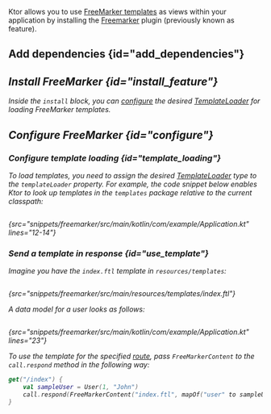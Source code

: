 [//]: # (title: FreeMarker)
[freemarker_template_loading]: https://freemarker.apache.org/docs/pgui_config_templateloading.html

<microformat>
<var name="example_name" value="freemarker"/>
<include src="lib.xml" include-id="download_example"/>
</microformat>

Ktor allows you to use [FreeMarker templates](https://freemarker.apache.org/) as views within your application by installing the [Freemarker](https://api.ktor.io/ktor-features/ktor-freemarker/ktor-freemarker/io.ktor.freemarker/-free-marker/index.html) plugin (previously known as feature).


## Add dependencies {id="add_dependencies"}
<var name="feature_name" value="FreeMarker"/>
<var name="artifact_name" value="ktor-freemarker"/>
<include src="lib.xml" include-id="add_ktor_artifact_intro"/>
<include src="lib.xml" include-id="add_ktor_artifact"/>

## Install FreeMarker {id="install_feature"}

<var name="feature_name" value="FreeMarker"/>
<include src="lib.xml" include-id="install_feature"/>

Inside the `install` block, you can [configure](#configure) the desired [TemplateLoader][freemarker_template_loading] for loading FreeMarker templates.


## Configure FreeMarker {id="configure"}
### Configure template loading {id="template_loading"}
To load templates, you need to assign the desired [TemplateLoader][freemarker_template_loading] type to the `templateLoader` property. For example, the code snippet below enables Ktor to look up templates in the `templates` package relative to the current classpath:
```kotlin
```
{src="snippets/freemarker/src/main/kotlin/com/example/Application.kt" lines="12-14"}

### Send a template in response {id="use_template"}
Imagine you have the `index.ftl` template in `resources/templates`:
```html
```
{src="snippets/freemarker/src/main/resources/templates/index.ftl"}

A data model for a user looks as follows:
```kotlin
```
{src="snippets/freemarker/src/main/kotlin/com/example/Application.kt" lines="23"}

To use the template for the specified [route](Routing_in_Ktor.md), pass `FreeMarkerContent` to the `call.respond` method in the following way:
```kotlin
get("/index") {
    val sampleUser = User(1, "John")
    call.respond(FreeMarkerContent("index.ftl", mapOf("user" to sampleUser)))
}
```
